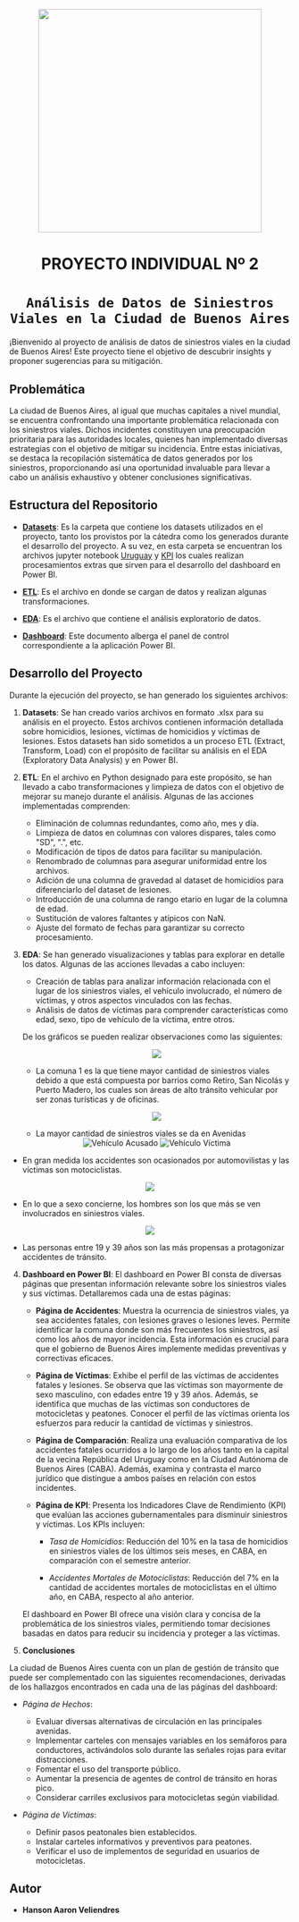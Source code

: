 <p align=center><img src='https://static.lajornadaestadodemexico.com/wp-content/uploads/2022/08/Siniestros-viales.jpg' height = 400><p>


<h1 align="center"> PROYECTO INDIVIDUAL Nº 2 </h1>

# <h1 align="center">**`Análisis de Datos de Siniestros Viales en la Ciudad de Buenos Aires`**</h1>


¡Bienvenido al proyecto de análisis de datos de siniestros viales en la ciudad de Buenos Aires! 
Este proyecto tiene el objetivo de descubrir insights y proponer sugerencias para su mitigación.


## Problemática
La ciudad de Buenos Aires, al igual que muchas capitales a nivel mundial, se encuentra confrontando una importante problemática relacionada con los siniestros viales. Dichos incidentes constituyen una preocupación prioritaria para las autoridades locales, quienes han implementado diversas estrategias con el objetivo de mitigar su incidencia. Entre estas iniciativas, se destaca la recopilación sistemática de datos generados por los siniestros, proporcionando así una oportunidad invaluable para llevar a cabo un análisis exhaustivo y obtener conclusiones significativas.


## Estructura del Repositorio 

-   **[Datasets](Datasets)**: Es la carpeta que contiene los datasets utilizados en el proyecto, tanto los provistos por la cátedra como los generados durante el desarrollo del proyecto. A su vez, en esta carpeta se encuentran los archivos jupyter notebook [Uruguay](Datasets/4-Uruguay.ipynb) y [KPI](Datasets/5-KPIs.ipynb) los cuales realizan procesamientos extras que sirven para el desarrollo del dashboard en Power BI.

-   **[ETL](1-ETL.ipynb)**: Es el archivo en donde se cargan de datos y realizan algunas transformaciones.

-   **[EDA](2-EDA.ipynb)**: Es el archivo que contiene el análisis exploratorio de datos.

-   **[Dashboard](3-Dashboard.pbix)**: Este documento alberga el panel de control correspondiente a la aplicación Power BI.


## Desarrollo del Proyecto

Durante la ejecución del proyecto, se han generado los siguientes archivos:

1. **Datasets**: Se han creado varios archivos en formato .xlsx para su análisis en el proyecto. Estos archivos contienen información detallada sobre homicidios, lesiones, víctimas de homicidios y víctimas de lesiones. Estos datasets han sido sometidos a un proceso ETL (Extract, Transform, Load) con el propósito de facilitar su análisis en el EDA (Exploratory Data Analysis) y en Power BI.

2. **ETL**: En el archivo en Python designado para este propósito, se han llevado a cabo transformaciones y limpieza de datos con el objetivo de mejorar su manejo durante el análisis. Algunas de las acciones implementadas comprenden:

   - Eliminación de columnas redundantes, como año, mes y día.
   - Limpieza de datos en columnas con valores dispares, tales como "SD", ".", etc.
   - Modificación de tipos de datos para facilitar su manipulación.
   - Renombrado de columnas para asegurar uniformidad entre los archivos.
   - Adición de una columna de gravedad al dataset de homicidios para diferenciarlo del dataset de lesiones.
   - Introducción de una columna de rango etario en lugar de la columna de edad.
   - Sustitución de valores faltantes y atípicos con NaN.
   - Ajuste del formato de fechas para garantizar su correcto procesamiento.

3. **EDA**: Se han generado visualizaciones y tablas para explorar en detalle los datos. Algunas de las acciones llevadas a cabo incluyen:

   - Creación de tablas para analizar información relacionada con el lugar de los siniestros viales, el vehículo involucrado, el número de víctimas, y otros aspectos vinculados con las fechas.
   - Análisis de datos de víctimas para comprender características como edad, sexo, tipo de vehículo de la víctima, entre otros.

   De los gráficos se pueden realizar observaciones como las siguientes:

   <p align="center">     <img src= "Imágenes/comuna.png" </p>

   - La comuna 1 es la que tiene mayor cantidad de siniestros viales debido a que está compuesta por barrios como Retiro, San Nicolás y Puerto Madero, los cuales son áreas de alto tránsito vehicular por ser zonas turísticas y de oficinas. 
   <p align="center">     <img src= "Imágenes/via.png" </p>

   - La mayor cantidad de siniestros viales se da en Avenidas

   <div align="center">
    <img src="Imágenes/vehiculo_acusado.png" alt="Vehículo Acusado">
    <img src="Imágenes/vehiculo_victima.png" alt="Vehículo Víctima">
</div>

- En gran medida los accidentes son ocasionados por automovilistas y las víctimas son motociclistas.

<p align="center">     <img src= "Imágenes/sexo.png" </p>

- En lo que a sexo concierne, los hombres son los que más se ven involucrados en siniestros viales.

<p align="center">     <img src= "Imágenes/rango_etario.png" </p>

- Las personas entre 19 y 39 años son las más propensas a protagonizar accidentes de tránsito.


4. **Dashboard en Power BI**:
   El dashboard en Power BI consta de diversas páginas que presentan información relevante sobre los siniestros viales y sus víctimas. Detallaremos cada una de estas páginas:

   - **Página de Accidentes**: Muestra la ocurrencia de siniestros viales, ya sea accidentes fatales, con lesiones graves o lesiones leves. Permite identificar la comuna donde son más frecuentes los siniestros, así como los años de mayor incidencia. Esta información es crucial para que el gobierno de Buenos Aires implemente medidas preventivas y correctivas eficaces.

   - **Página de Víctimas**: Exhibe el perfil de las víctimas de accidentes fatales y lesiones. Se observa que las víctimas son mayormente de sexo masculino, con edades entre 19 y 39 años. Además, se identifica que muchas de las víctimas son conductores de motocicletas y peatones. Conocer el perfil de las víctimas orienta los esfuerzos para reducir la cantidad de víctimas y siniestros.

   - **Página de Comparación**: Realiza una evaluación comparativa de los accidentes fatales ocurridos a lo largo de los años tanto en la capital de la vecina República del Uruguay como en la Ciudad Autónoma de Buenos Aires (CABA). Además, examina y contrasta el marco jurídico que distingue a ambos países en relación con estos incidentes.
   
   - **Página de KPI**: Presenta los Indicadores Clave de Rendimiento (KPI) que evalúan las acciones gubernamentales para disminuir siniestros y víctimas. Los KPIs incluyen:

      - *Tasa de Homicidios*: Reducción del 10% en la tasa de homicidios en siniestros viales de los últimos seis meses, en CABA, en comparación con el semestre anterior.

      - *Accidentes Mortales de Motociclistas*: Reducción del 7% en la cantidad de accidentes mortales de motociclistas en el último año, en CABA, respecto al año anterior.

   El dashboard en Power BI ofrece una visión clara y concisa de la problemática de los siniestros viales, permitiendo tomar decisiones basadas en datos para reducir su incidencia y proteger a las víctimas.

5. **Conclusiones**

La ciudad de Buenos Aires cuenta con un plan de gestión de tránsito que puede ser complementado con las siguientes recomendaciones, derivadas de los hallazgos encontrados en cada una de las páginas del dashboard:

+ *Página de Hechos*:
  - Evaluar diversas alternativas de circulación en las principales avenidas.
  - Implementar carteles con mensajes variables en los semáforos para conductores, activándolos solo durante las señales rojas para evitar distracciones.
  - Fomentar el uso del transporte público.
  - Aumentar la presencia de agentes de control de tránsito en horas pico.
  - Considerar carriles exclusivos para motocicletas según viabilidad.

+ *Página de Víctimas*:
  - Definir pasos peatonales bien establecidos.
  - Instalar carteles informativos y preventivos para peatones.
  - Verificar el uso de implementos de seguridad en usuarios de motocicletas.


## Autor
* **Hanson Aaron Veliendres** 
